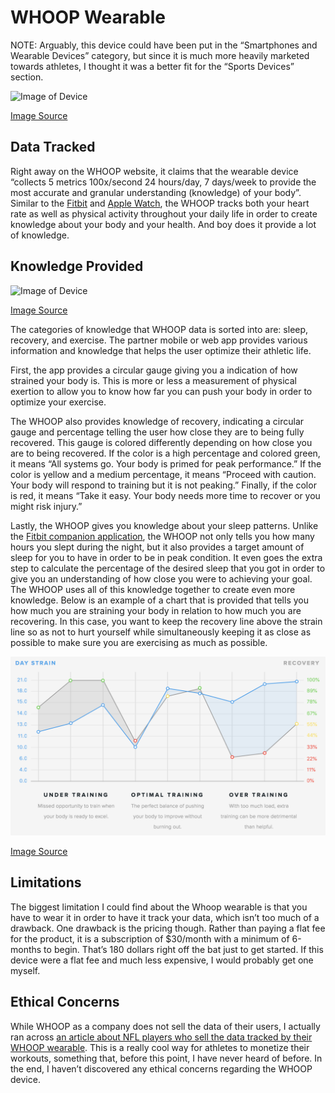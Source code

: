 # WHOOP Wearable

NOTE: Arguably, this device could have been put in the “Smartphones and Wearable Devices” category, but since it is much more heavily marketed towards athletes, I thought it was a better fit for the “Sports Devices” section.

![Image of Device](https://vandrico.com/wearables/sites/default/files/styles/large/public/WHOOP.jpg?itok=oQHct7E9)

[Image Source](https://vandrico.com/wearables/sites/default/files/styles/large/public/WHOOP.jpg?itok=oQHct7E9)

## Data Tracked
Right away on the WHOOP website, it claims that the wearable device “collects 5 metrics 100x/second 24 hours/day, 7 days/week to provide the most accurate and granular understanding (knowledge) of your body”. Similar to the [Fitbit](Fitbit.md) and [Apple Watch](AppleWatch.md), the WHOOP tracks both your heart rate as well as physical activity throughout your daily life in order to create knowledge about your body and your health. And boy does it provide a lot of knowledge.

## Knowledge Provided
![Image of Device](https://www.xconomy.com/wordpress/wp-content/images/2015/09/Whoop-1100x733.jpg)

[Image Source](https://www.xconomy.com/wordpress/wp-content/images/2015/09/Whoop-1100x733.jpg)

The categories of knowledge that WHOOP data is sorted into are: sleep, recovery, and exercise. The partner mobile or web app provides various information and knowledge that helps the user optimize their athletic life. 

First, the app provides a circular gauge giving you a indication of how strained your body is. This is more or less a measurement of physical exertion to allow you to know how far you can push your body in order to optimize your exercise.

The WHOOP also provides knowledge of recovery, indicating a circular gauge and percentage telling the user how close they are to being fully recovered. This gauge is colored differently depending on how close you are to being recovered. If the color is a high percentage and colored green, it means “All systems go. Your body is primed for peak performance.” If the color is yellow and a medium percentage, it means “Proceed with caution. Your body will respond to training but it is not peaking.” Finally, if the color is red, it means “Take it easy. Your body needs more time to recover or you might risk injury.”

Lastly, the WHOOP gives you knowledge about your sleep patterns. Unlike the [Fitbit companion application](Fitbit.md), the WHOOP not only tells you how many hours you slept during the night, but it also provides a target amount of sleep for you to have in order to be in peak condition. It even goes the extra step to calculate the percentage of the desired sleep that you got in order to give you an understanding of how close you were to achieving your goal.
The WHOOP uses all of this knowledge together to create even more knowledge. Below is an example of a chart that is provided that tells you how much you are straining your body in relation to how much you are recovering. In this case, you want to keep the recovery line above the strain line so as not to hurt yourself while simultaneously keeping it as close as possible to make sure you are exercising as much as possible.

![Image of Device](WHOOPData.png)

[Image Source](https://www.whoop.com/experience/#analytics)


## Limitations
The biggest limitation I could find about the Whoop wearable is that you have to wear it in order to have it track your data, which isn’t too much of a drawback. One drawback is the pricing though. Rather than paying a flat fee for the product, it is a subscription of $30/month with a minimum of 6-months to begin. That’s 180 dollars right off the bat just to get started. If this device were a flat fee and much less expensive, I would probably get one myself. 

## Ethical Concerns
While WHOOP as a company does not sell the data of their users, I actually ran across [an article about NFL players who sell the data tracked by their WHOOP wearable](https://www.engadget.com/2017/04/25/nfl-whoop-players-sell-health-data/). This is a really cool way for athletes to monetize their workouts, something that, before this point, I have never heard of before. In the end, I haven’t discovered any ethical concerns regarding the WHOOP device.
